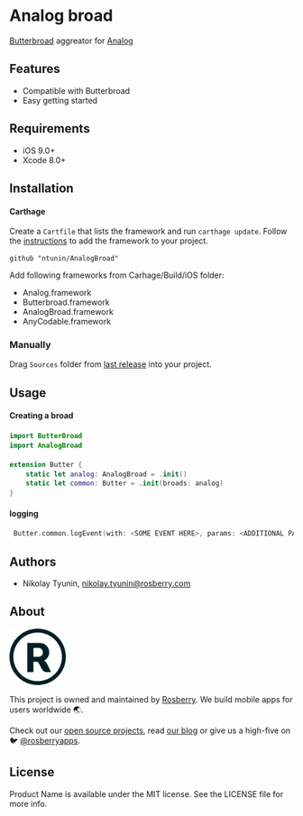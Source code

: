 # Analog broad

[Butterbroad](https://github.com/rosberry/butterbroad/) aggreator for [Analog](https://github.com/rosberry/analog)

## Features

- Compatible with Butterbroad
- Easy getting started

## Requirements

- iOS 9.0+
- Xcode 8.0+

## Installation

#### Carthage
Create a `Cartfile` that lists the framework and run `carthage update`. Follow the [instructions](https://github.com/Carthage/Carthage#adding-frameworks-to-an-application) to add the framework to your project.

```
github "ntunin/AnalogBroad"
```
Add following frameworks from Carhage/Build/iOS folder:
- Analog.framework
- Butterbroad.framework
- AnalogBroad.framework
- AnyCodable.framework

### Manually

Drag `Sources` folder from [last release](https://github.com/rosberry/AnalogBroad/releases) into your project.

## Usage

#### Creating a broad

```swift
import ButterBroad
import AnalogBroad

extension Butter {
    static let analog: AnalogBroad = .init()
    static let common: Butter = .init(broads: analog)
}
```

#### logging

```swift
 Butter.common.logEvent(with: <SOME EVENT HERE>, params: <ADDITIONAL PARAMETERS HERE>)
```

## Authors

* Nikolay Tyunin, nikolay.tyunin@rosberry.com

## About

<img src="https://github.com/rosberry/Foundation/blob/master/Assets/full_logo.png?raw=true" height="100" />

This project is owned and maintained by [Rosberry](http://rosberry.com). We build mobile apps for users worldwide 🌏.

Check out our [open source projects](https://github.com/rosberry), read [our blog](https://medium.com/@Rosberry) or give us a high-five on 🐦 [@rosberryapps](http://twitter.com/RosberryApps).

## License

Product Name is available under the MIT license. See the LICENSE file for more info.
